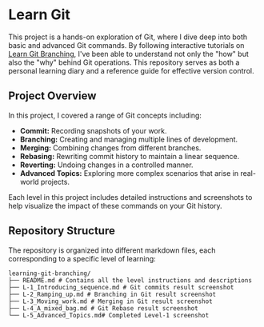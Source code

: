 # Learn Git

This project is a hands-on exploration of Git, where I dive deep into both basic and advanced Git commands. By following interactive tutorials on [Learn Git Branching](https://learngitbranching.js.org/), I've been able to understand not only the "how" but also the "why" behind Git operations. This repository serves as both a personal learning diary and a reference guide for effective version control.

## Project Overview

In this project, I covered a range of Git concepts including:

- **Commit:** Recording snapshots of your work.
- **Branching:** Creating and managing multiple lines of development.
- **Merging:** Combining changes from different branches.
- **Rebasing:** Rewriting commit history to maintain a linear sequence.
- **Reverting:** Undoing changes in a controlled manner.
- **Advanced Topics:** Exploring more complex scenarios that arise in real-world projects.

Each level in this project includes detailed instructions and screenshots to help visualize the impact of these commands on your Git history.

## Repository Structure

The repository is organized into different markdown files, each corresponding to a specific level of learning:

```
learning-git-branching/
├── README.md # Contains all the level instructions and descriptions
├── L-1_Introducing_sequence.md # Git commits result screenshot
├── L-2_Ramping_up.md # Branching in Git result screenshot
├── L-3_Moving_work.md # Merging in Git result screenshot
├── L-4_A_mixed_bag.md # Git Rebase result screenshot
└── L-5_Advanced_Topics.md# Completed Level-1 screenshot
```
